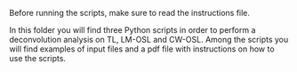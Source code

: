 Before running the scripts, make sure to read the instructions file.

In this folder you will find three Python scripts in order to perform a deconvolution analysis on TL, LM-OSL and CW-OSL.
Among the scripts you will find examples of input files and a pdf file with instructions on how to use the scripts.
